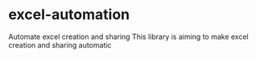 # excel-automation
Automate excel creation and sharing 
This library is aiming to make excel creation and sharing automatic
